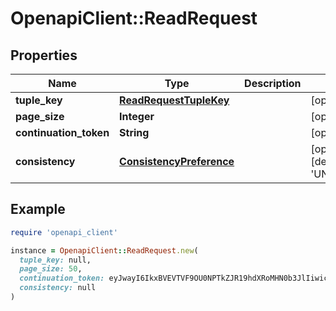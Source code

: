 # OpenapiClient::ReadRequest

## Properties

| Name | Type | Description | Notes |
| ---- | ---- | ----------- | ----- |
| **tuple_key** | [**ReadRequestTupleKey**](ReadRequestTupleKey.md) |  | [optional] |
| **page_size** | **Integer** |  | [optional] |
| **continuation_token** | **String** |  | [optional] |
| **consistency** | [**ConsistencyPreference**](ConsistencyPreference.md) |  | [optional][default to &#39;UNSPECIFIED&#39;] |

## Example

```ruby
require 'openapi_client'

instance = OpenapiClient::ReadRequest.new(
  tuple_key: null,
  page_size: 50,
  continuation_token: eyJwayI6IkxBVEVTVF9OU0NPTkZJR19hdXRoMHN0b3JlIiwic2siOiIxem1qbXF3MWZLZExTcUoyN01MdTdqTjh0cWgifQ&#x3D;&#x3D;,
  consistency: null
)
```

